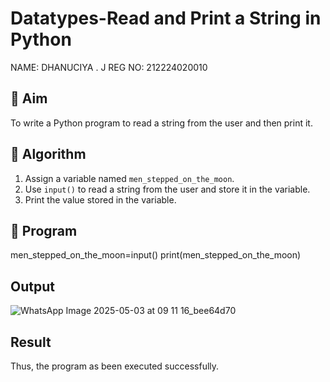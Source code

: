 # Datatypes-Read and Print a String in Python
NAME: DHANUCIYA . J
REG NO: 212224020010

## 🎯 Aim
To write a Python program to read a string from the user and then print it.

## 🧠 Algorithm
1. Assign a variable named `men_stepped_on_the_moon`.
2. Use `input()` to read a string from the user and store it in the variable.
3. Print the value stored in the variable.

## 🧾 Program
men_stepped_on_the_moon=input()
print(men_stepped_on_the_moon)

## Output
![WhatsApp Image 2025-05-03 at 09 11 16_bee64d70](https://github.com/user-attachments/assets/24b94277-8fdb-49a1-9ebb-d72b65d64be1)

## Result
Thus, the program as been executed successfully.
